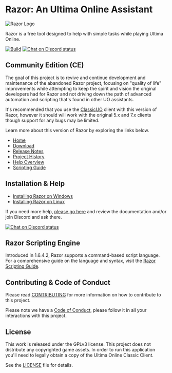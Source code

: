# Razor: An Ultima Online Assistant

![Razor Logo](https://imgur.com/jTtHLVF.png)

Razor is a free tool designed to help with simple tasks while playing Ultima Online.

[![Build](https://github.com/markdwags/Razor/actions/workflows/build.yml/badge.svg)](https://github.com/markdwags/Razor/actions/workflows/build.yml) [![Chat on Discord status](https://img.shields.io/discord/458277173208547350.svg?logo=discord)](https://discord.gg/VdyCpjQ)

## Community Edition (CE)

The goal of this project is to revive and continue development and maintenance of the abandoned Razor project, focusing on "quality of life" improvements while attempting to keep the spirit and vision the original developers had for Razor and not driving down the path of advanced automation and scripting that's found in other UO assistants.

It's recommended that you use the [ClassicUO](https://github.com/ClassicUO/ClassicUO) client with this version of Razor, however it should will work with the original 5.x and 7.x clients though support for any bugs may be limited.

Learn more about this version of Razor by exploring the links below.

- [Home](https://www.razorce.com)
- [Download](https://www.razorce.com/download/)
- [Release Notes](https://www.razorce.com/releasenotes/)
- [Project History](https://www.razorce.com/history/)
- [Help Overview](https://www.razorce.com/help/)
- [Scripting Guide](https://www.razorce.com/guide/)

## Installation & Help

- [Installing Razor on Windows](https://www.razorce.com/install/windows/)
- [Installing Razor on Linux](https://www.razorce.com/install/linux/)

If you need more help, [please go here](https://www.razorce.com/help) and review the documentation and/or join Discord and ask there.

[![Chat on Discord status](https://img.shields.io/discord/458277173208547350.svg?logo=discord)](https://discord.gg/VdyCpjQ)

## Razor Scripting Engine

Introduced in 1.6.4.2, Razor supports a command-based script language. For a comprehensive guide on the language and syntax, visit the [Razor Scripting Guide](https://www.razorce.com/guide/).

## Contributing & Code of Conduct

Please read [CONTRIBUTING](CONTRIBUTING.md) for more information on how to contribute to this project.

Please note we have a [Code of Conduct](CODE_OF_CONDUCT.md), please follow it in all your interactions with this project.

## License

This work is released under the GPLv3 license. This project does not distribute any copyrighted game assets. In order to run this application you'll need to legally obtain a copy of the Ultima Online Classic Client.

See the [LICENSE](LICENSE.md) file for details.
